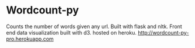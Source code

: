 # Wordcount-py
Counts the number of words given any url. 
Built with flask and nltk.
Front end data visualization built with d3.
hosted on heroku.
http://wordcount-py-pro.herokuapp.com
